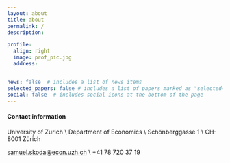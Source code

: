 ```yaml
---
layout: about
title: about
permalink: /
description:

profile:
  align: right
  image: prof_pic.jpg
  address:


news: false  # includes a list of news items
selected_papers: false # includes a list of papers marked as "selected={true}"
social: false  # includes social icons at the bottom of the page
---
```

#### Contact information

University of Zurich \\
Department of Economics \\
Schönberggasse 1 \\
CH-8001 Zürich

<a href="mailto:samuel.skoda@econ.uzh.ch"> samuel.skoda@econ.uzh.ch </a> \\
+41 78 720 37 19
